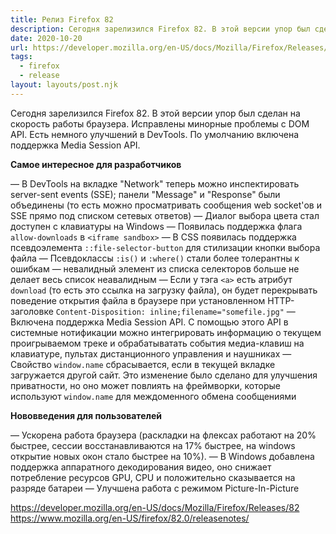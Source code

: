 ```yaml
---
title: Релиз Firefox 82
description: Сегодня зарелизился Firefox 82. В этой версии упор был сделан на скорость работы браузера. Исправлены минорные проблемы с DOM API. Есть немного улучшений в DevTools. По умолчанию включена поддержка Media Session API
date: 2020-10-20
url: https://developer.mozilla.org/en-US/docs/Mozilla/Firefox/Releases/82 https://www.mozilla.org/en-US/firefox/82.0/releasenotes/
tags:
  - firefox
  - release
layout: layouts/post.njk
---
```

Сегодня зарелизился Firefox 82. В этой версии упор был сделан на скорость работы браузера. Исправлены минорные проблемы с DOM API. Есть немного улучшений в DevTools. По умолчанию включена поддержка Media Session API.

**Самое интересное для разработчиков**

— В DevTools на вкладке "Network" теперь можно инспектировать server-sent events (SSE); панели "Message" и "Response" были объединены (то есть можно просматривать сообщения web socket'ов и SSE	 прямо под списком сетевых ответов)
— Диалог выбора цвета стал доступен с клавиатуры на Windows
— Появилась поддержка флага `allow-downloads` в `<iframe sandbox>`
— В CSS появилась поддержка псевдоэлемента `::file-selector-button` для стилизации кнопки выбора файла
— Псевдоклассы `:is()` и `:where()` стали более толерантны к ошибкам — невалидный элемент из списка селекторов больше не делает весь список неавалидным
— Если у тэга `<a>` есть атрибут `download` (то есть это ссылка на загрузку файла), он будет перекрывать поведение открытия файла в браузере при установленном HTTP-заголовке `Content-Disposition: inline;filename="somefile.jpg"`
— Включена поддержка Media Session API. С помощью этого API в системные нотификации можно интегрировать информацию о текущем проигрываемом треке и обрабатыватать события медиа-клавиш на клавиатуре, пультах дистанционного управления и наушниках
— Свойство `window.name` сбрасывается, если в текущей вкладке загружается другой сайт. Это изменение было сделано для улучшения приватности, но оно может повлиять на фреймворки, которые используют `window.name` для междоменного обмена сообщениями

**Нововведения для пользователей**

— Ускорена работа браузера (раскладки на флексах работают на 20% быстрее, сессии восстанавливаются на 17% быстрее,	на windows открытие новых окон стало быстрее на 10%).
— В Windows добавлена поддержка аппаратного декодирования видео, оно снижает потребление ресурсов GPU, CPU и положительно сказывается на разряде батареи
— Улучшена работа с режимом Picture-In-Picture

https://developer.mozilla.org/en-US/docs/Mozilla/Firefox/Releases/82
https://www.mozilla.org/en-US/firefox/82.0/releasenotes/


